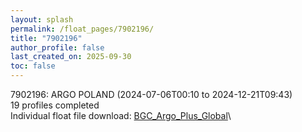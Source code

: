 ```yaml
---
layout: splash
permalink: /float_pages/7902196/
title: "7902196"
author_profile: false
last_created_on: 2025-09-30
toc: false
---
```

 
7902196: ARGO POLAND (2024-07-06T00:10 to 2024-12-21T09:43)\
19 profiles completed\
Individual float file download: [BGC_Argo_Plus_Global](https://ftp.soest.hawaii.edu/bgc_argo_plus/Individual_Floats/outliers_removed/7902196_Sprof_processed.nc)\
